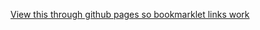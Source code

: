 [View this through github pages so bookmarklet links work](https://hackling.github.io/open-all-git-commits/)

